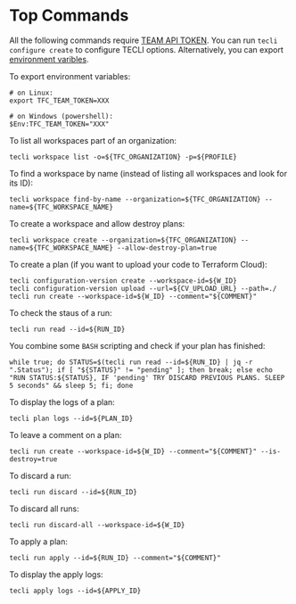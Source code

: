 # Top Commands

All the following commands require [TEAM API TOKEN](https://www.terraform.io/docs/cloud/users-teams-organizations/api-tokens.html#team-api-tokens). 
You can run `tecli configure create` to configure TECLI options. Alternatively, you can export [environment varibles](https://github.com/awslabs/tecli/wiki/Environment-Variables).

To export environment variables:

```
# on Linux:
export TFC_TEAM_TOKEN=XXX

# on Windows (powershell):
$Env:TFC_TEAM_TOKEN="XXX"
```

To list all workspaces part of an organization:
```
tecli workspace list -o=${TFC_ORGANIZATION} -p=${PROFILE}
```

To find a workspace by name (instead of listing all workspaces and look for its ID):
```
tecli workspace find-by-name --organization=${TFC_ORGANIZATION} --name=${TFC_WORKSPACE_NAME}
```

To create a workspace and allow destroy plans:
```
tecli workspace create --organization=${TFC_ORGANIZATION} --name=${TFC_WORKSPACE_NAME} --allow-destroy-plan=true
```

To create a plan (if you want to upload your code to Terraform Cloud):

```
tecli configuration-version create --workspace-id=${W_ID}
tecli configuration-version upload --url=${CV_UPLOAD_URL} --path=./
tecli run create --workspace-id=${W_ID} --comment="${COMMENT}" 
```

To check the staus of a run:
```
tecli run read --id=${RUN_ID}
```

You combine some `BASH` scripting and check if your plan has finished:

``` 
while true; do STATUS=$(tecli run read --id=${RUN_ID} | jq -r ".Status"); if [ "${STATUS}" != "pending" ]; then break; else echo "RUN STATUS:${STATUS}, IF 'pending' TRY DISCARD PREVIOUS PLANS. SLEEP 5 seconds" && sleep 5; fi; done
```

To display the logs of a plan:
```
tecli plan logs --id=${PLAN_ID}
```

To leave a comment on a plan:

```
tecli run create --workspace-id=${W_ID} --comment="${COMMENT}" --is-destroy=true
```

To discard a run:
```
tecli run discard --id=${RUN_ID}
```

To discard all runs:
```
tecli run discard-all --workspace-id=${W_ID}
```

To apply a plan:
```
tecli run apply --id=${RUN_ID} --comment="${COMMENT}"
```

To display the apply logs:
```
tecli apply logs --id=${APPLY_ID}
```